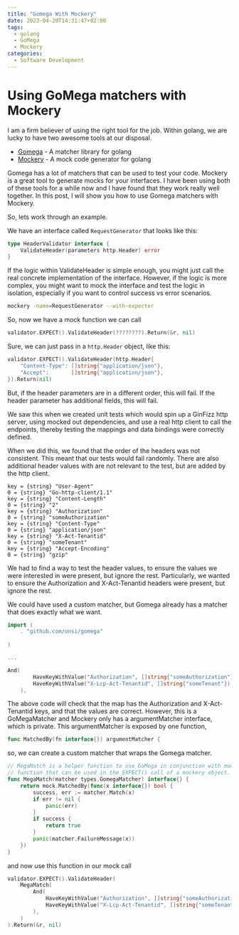 ```yaml
---
title: "Gomega With Mockery"
date: 2023-04-20T14:31:47+02:00
tags:
  - golang
  - GoMega
  - Mockery
categories:
  - Software Development
---
```


# Using GoMega matchers with Mockery
I am a firm believer of using the right tool for the job. Within golang, we are lucky to have two awesome tools at
our disposal. 
* [Gomega](https://onsi.github.io/gomega/) - A matcher library for golang
* [Mockery](https://github.com/vektra/mockery) - A mock code generator for golang

Gomega has a lot of matchers that can be used to test your code. Mockery is a great tool to generate mocks for your interfaces.
I have been using both of these tools for a while now and I have found that they work really well together. In this post, I will
show you how to use Gomega matchers with Mockery.

So, lets work through an example. 

We have an interface called `RequestGenerator` that looks like this:

```go
type HeaderValidator interface {
	ValidateHeader(parameters http.Header) error
}
```
If the logic within ValidateHeader is simple enough, you might just call the real concrete implementation of the interface.
However, if the logic is more complex, you might want to mock the interface and test the logic in isolation, especially if you
want to control success vs error scenarios.

```bash
mockery -name=RequestGenerator --with-expecter
```

So, now we have a mock function we can call 

```go
validator.EXPECT().ValidateHeader(????????).Return(&r, nil)
```

Sure, we can just pass in a `http.Header` object, like this:

```go
validator.EXPECT().ValidateHeader(http.Header{
	"Content-Type": []string{"application/json"},
	"Accept":       []string{"application/json"},
}).Return(nil)
```

But, if the header parameters are in a different order, this will fail.
If the header parameter has additional fields, this will fail. 

We saw this when we created unit tests which would spin up a GinFizz http server, using mocked out dependencies, and use 
a real http client to call the endpoints, thereby testing the mappings and data bindings were correctly defined. 

When we did this, we found that the order of the headers was not consistent. This meant that our tests would fail randomly.
There are also additional header values with are not relevant to the test, but are added by the http client.
```
key = {string} "User-Agent"
0 = {string} "Go-http-client/1.1"
key = {string} "Content-Length"
0 = {string} "2"
key = {string} "Authorization"
0 = {string} "someAuthorization"
key = {string} "Content-Type"
0 = {string} "application/json"
key = {string} "X-Act-Tenantid"
0 = {string} "someTenant"
key = {string} "Accept-Encoding"
0 = {string} "gzip"
```

We had to find a way to test the header values, to ensure the values we were interested in were present, but ignore the rest.
Particularly, we wanted to ensure the Authorization and X-Act-Tenantid headers were present, but ignore the rest.

We could have used a custom matcher, but Gomega already has a matcher that does exactly what we want. 

```go
import (
	. "github.com/onsi/gomega"
   
)

...

And(
		HaveKeyWithValue("Authorization", []string{"someAuthorization"}),
		HaveKeyWithValue("X-Lcp-Act-Tenantid", []string{"someTenant"}),
	),
```
The above code will check that the map has the Authorization and X-Act-Tenantid keys, and that the values are correct.
However, this is a GoMegaMatcher and Mockery only has a argumentMatcher interface, which is private. This argumentMatcher
is exposed by one function,

```go
func MatchedBy(fn interface{}) argumentMatcher {
```

so, we can create a custom matcher that wraps the Gomega matcher.

```go
// MegaMatch is a helper function to use GoMega in conjunction with mockery. It takes a GoMega matcher and returns a
// function that can be used in the EXPECT() call of a mockery object.
func MegaMatch(matcher types.GomegaMatcher) interface{} {
	return mock.MatchedBy(func(x interface{}) bool {
		success, err := matcher.Match(x)
		if err != nil {
			panic(err)
		}
		if success {
			return true
		}
		panic(matcher.FailureMessage(x))
	})
}
```

and now use this function in our mock call

```go  
validator.EXPECT().ValidateHeader(
    MegaMatch(
        And(
            HaveKeyWithValue("Authorization", []string{"someAuthorization"}),
            HaveKeyWithValue("X-Lcp-Act-Tenantid", []string{"someTenant"}), 
		),
	)
).Return(&r, nil)

```







